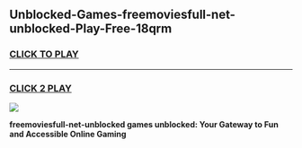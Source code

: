 
## Unblocked-Games-freemoviesfull-net-unblocked-Play-Free-18qrm
<h3>
<a href="https://premium76.site?title=freemoviesfull-net-unblocked&ref=20M">CLICK TO PLAY</a></h3>
<hr>

<h3>
<a href="https://premium76.site?title=freemoviesfull-net-unblocked&ref=20M">CLICK 2 PLAY</a>
  
</h3>

<a href="https://premium76.site?title=freemoviesfull-net-unblocked&ref=19M"><img src="https://clearcache.store/games.png"></a>


**freemoviesfull-net-unblocked games unblocked: Your Gateway to Fun and Accessible Online Gaming**
